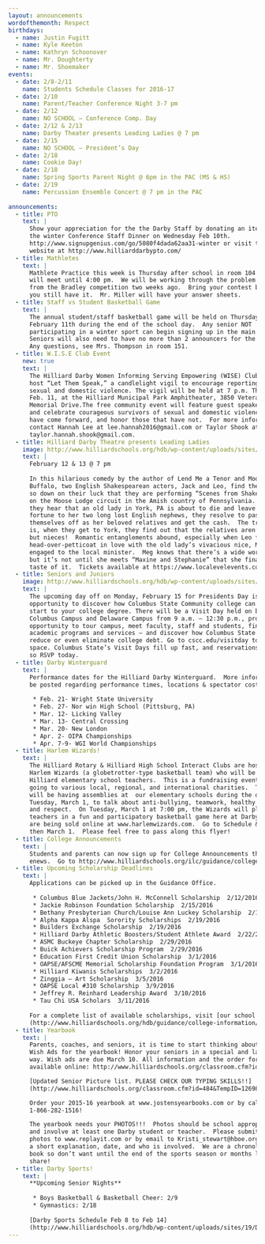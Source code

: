 ```yaml
---
layout: announcements
wordofthemonth: Respect
birthdays:
  - name: Justin Fugitt
  - name: Kyle Keeton
  - name: Kathryn Schoonover
  - name: Mr. Doughterty
  - name: Mr. Shoemaker
events:
  - date: 2/8-2/11
    name: Students Schedule Classes for 2016-17
  - date: 2/10
    name: Parent/Teacher Conference Night 3-7 pm
  - date: 2/12
    name: NO SCHOOL – Conference Comp. Day
  - date: 2/12 & 2/13
    name: Darby Theater presents Leading Ladies @ 7 pm
  - date: 2/15
    name: NO SCHOOL – President’s Day
  - date: 2/18
    name: Cookie Day!
  - date: 2/18
    name: Spring Sports Parent Night @ 6pm in the PAC (MS & HS)
  - date: 2/19
    name: Percussion Ensemble Concert @ 7 pm in the PAC
    
announcements:
  - title: PTO
    text: |
      Show your appreciation for the the Darby Staff by donating an item for 
      the winter Conference Staff Dinner on Wednesday Feb 10th. 
      http://www.signupgenius.com/go/5080f4dada62aa31-winter or visit the PTO 
      website at http://www.hilliarddarbypto.com/
  - title: Mathletes
    text: |
      Mathlete Practice this week is Thursday after school in room 104.  We 
      will meet until 4:00 pm.  We will be working through the problem sets 
      from the Bradley competition two weeks ago.  Bring your contest book if 
      you still have it.  Mr. Miller will have your answer sheets.
  - title: Staff vs Student Basketball Game
    text: |
      The annual student/staff basketball game will be held on Thursday, 
      February 11th during the end of the school day.  Any senior NOT 
      participating in a winter sport can begin signing up in the main office. 
      Seniors will also need to have no more than 2 announcers for the game.  
      Any questions, see Mrs. Thompson in room 151.
  - title: W.I.S.E Club Event
    new: true
    text: |
      The Hilliard Darby Women Informing Serving Empowering (WISE) Club will 
      host “Let Them Speak,” a candlelight vigil to encourage reportings of 
      sexual and domestic violence. The vigil will be held at 7 p.m. Thursday, 
      Feb. 11, at the Hilliard Municipal Park Amphitheater, 3850 Veterans 
      Memorial Drive.The free community event will feature guest speakers 
      and celebrate courageous survivors of sexual and domestic violence that 
      have come forward, and honor those that have not.  For more information, 
      contact Hannah Lee at lee.hannah2016@gmail.com or Taylor Shook at 
      taylor.hannah.shook@gmail.com.
  - title: Hilliard Darby Theatre presents Leading Ladies
    image: http://www.hilliardschools.org/hdb/wp-content/uploads/sites/19/1058974_orig.png
    text: |
      February 12 & 13 @ 7 pm
      
      In this hilarious comedy by the author of Lend Me a Tenor and Moon Over 
      Buffalo, two English Shakespearean actors, Jack and Leo, find themselves 
      so down on their luck that they are performing “Scenes from Shakespeare” 
      on the Moose Lodge circuit in the Amish country of Pennsylvania.  When 
      they hear that an old lady in York, PA is about to die and leave her 
      fortune to her two long lost English nephews, they resolve to pass 
      themselves off as her beloved relatives and get the cash.  The trouble 
      is, when they get to York, they find out that the relatives aren’t nephews, 
      but nieces!  Romantic entanglements abound, especially when Leo falls 
      head-over-petticoat in love with the old lady’s vivacious nice, Meg. who’s 
      engaged to the local minister.  Meg knows that there’s a wide world out there, 
      but it’s not until she meets “Maxine and Stephanie” that she finally gets a 
      taste of it.  Tickets available at https://www.localevelevents.com/events/details/1461
  - title: Seniors and Juniors
    image: http://www.hilliardschools.org/hdb/wp-content/uploads/sites/19/VisitDayAnnouncementSlide_Jan16-300x200.jpg
    text: | 
      The upcoming day off on Monday, February 15 for Presidents Day is a great 
      opportunity to discover how Columbus State Community college can be a smart 
      start to your college degree. There will be a Visit Day held on both the 
      Columbus Campus and Delaware Campus from 9 a.m. – 12:30 p.m., providing an 
      opportunity to tour campus, meet faculty, staff and students, find out about 
      academic programs and services – and discover how Columbus State can help you 
      reduce or even eliminate college debt. Go to cscc.edu/visitday to reserve your 
      space. Columbus State’s Visit Days fill up fast, and reservations are required, 
      so RSVP today.
  - title: Darby Winterguard
    text: |
      Performance dates for the Hilliard Darby Winterguard.  More information will 
      be posted regarding performance times, locations & spectator cost in the future.
      
       * Feb. 21- Wright State University
       * Feb. 27- Nor win High School (Pittsburg, PA)
       * Mar. 12- Licking Valley
       * Mar. 13- Central Crossing
       * Mar. 20- New London
       * Apr. 2- OIPA Championships
       * Apr. 7-9- WGI World Championships
  - title: Harlem Wizards!
    text: |
      The Hilliard Rotary & Hilliard High School Interact Clubs are hosting the 
      Harlem Wizards (a globetrotter-type basketball team) who will be playing 
      Hilliard elementary school teachers.  This is a fundraising event with proceeds 
      going to various local, regional, and international charities.  The Wizards 
      will be having assemblies at  our elementary schools during the day on 
      Tuesday, March 1, to talk about anti-bullying, teamwork, healthy lifestyles, 
      and respect.  On Tuesday, March 1 at 7:00 pm, the Wizards will play Hilliard 
      teachers in a fun and participatory basketball game here at Darby.  Tickets 
      are being sold online at www.harlemwizards.com.  Go to Schedule & Tickets, 
      then March 1.  Please feel free to pass along this flyer!
  - title: College Announcements
    text: | 
      Students and parents can now sign up for College Announcements through 
      enews.  Go to http://www.hilliardschools.org/ilc/guidance/college-announcements/
  - title: Upcoming Scholarship Deadlines
    text: | 
      Applications can be picked up in the Guidance Office.
      
       * Columbus Blue Jackets/John H. McConnell Scholarship  2/12/2016
       * Jackie Robinson Foundation Scholarship  2/15/2016
       * Bethany Presbyterian Church/Louise Ann Luckey Scholarship  2/17/2016
       * Alpha Kappa Alspa  Sorority Scholarships  2/19/2016
       * Builders Exchange Scholarship  2/19/2016
       * Hilliard Darby Athletic Boosters/Student Athlete Award  2/22/2016
       * ASMC Buckeye Chapter Scholarship  2/29/2016
       * Buick Achievers Scholarship Program  2/29/2016
       * Education First Credit Union Scholarship  3/1/2016
       * OAPSE/AFSCME Memorial Scholarship Foundation Program  3/1/2016
       * Hilliard Kiwanis Scholarships  3/2/2016
       * Zinggia – Art Scholarship  3/5/2016
       * OAPSE Local #310 Scholarship  3/9/2016
       * Jeffrey R. Reinhard Leadership Award  3/10/2016
       * Tau Chi USA Scholars  3/11/2016
      
      For a complete list of available scholarships, visit [our school website]
      (http://www.hilliardschools.org/hdb/guidance/college-information/scholarship-information/?preview=true&preview_id=5502&preview_nonce=f4c5de2fd9)
  - title: Yearbook
    text: |
      Parents, coaches, and seniors, it is time to start thinking about Senior 
      Wish Ads for the yearbook! Honor your seniors in a special and lasting 
      way. Wish ads are due March 10. All information and the order form are 
      available online: http://www.hilliardschools.org/classroom.cfm?id=484&TempID=1140

      [Updated Senior Picture list. PLEASE CHECK OUR TYPING SKILLS!!]
      (http://www.hilliardschools.org/classroom.cfm?id=484&TempID=12698)

      Order your 2015-16 yearbook at www.jostensyearbooks.com or by calling 
      1-866-282-1516!

      The yearbook needs your PHOTOS!!!  Photos should be school appropriate 
      and involve at least one Darby student or teacher.  Please submit your 
      photos to www.replayit.com or by email to Kristi_stewart@hboe.org  with 
      a short explanation, date, and who is involved.  We are a chronological 
      book so don’t want until the end of the sports season or months later to 
      share!
  - title: Darby Sports!
    text: | 
      **Upcoming Senior Nights**
      
       * Boys Basketball & Basketball Cheer: 2/9
       * Gymnastics: 2/18
      
      [Darby Sports Schedule Feb 8 to Feb 14]
      (http://www.hilliardschools.org/hdb/wp-content/uploads/sites/19/Darby-Sports-Schedule-Feb-8-to-Feb-14.pdf)
---
```


